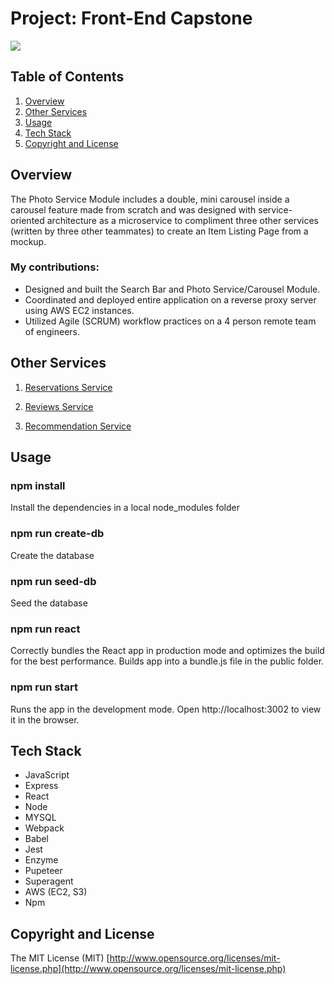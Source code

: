 # Project: Front-End Capstone

![](https://media.giphy.com/media/Q8Hmu1z4kFN7sNpJoT/giphy.gif)

## Table of Contents
1. [Overview](#Overview)
1. [Other Services](#Other-Services)
1. [Usage](#Usage)
1. [Tech Stack](#Tech-Stack)
1. [Copyright and License](#Copyright-and-License)

## Overview
The Photo Service Module includes a double, mini carousel inside a carousel feature made from scratch and was designed with service-oriented architecture as a microservice to compliment three other services (written by three other teammates) to create an Item Listing Page from a mockup.

### My contributions:

* Designed and built the Search Bar and Photo Service/Carousel Module.
* Coordinated and deployed entire application on a reverse proxy server using AWS EC2 instances.
* Utilized Agile (SCRUM) workflow practices on a 4 person remote team of engineers.


## Other Services

  1. [Reservations Service](https://github.com/rpt19-umibozu/FEC_Yingwen_service)

  2. [Reviews Service](https://github.com/rpt19-umibozu/devjce-fec-service)

  3. [Recommendation Service](https://github.com/rpt19-umibozu/FEC-Youzhu-recommendation)


## Usage

### npm install
  Install the dependencies in a local node_modules folder

### npm run create-db
  Create the database

### npm run seed-db
  Seed the database

### npm run react
  Correctly bundles the React app in production mode and optimizes the build for the best performance. Builds app into a bundle.js file in the public folder.

### npm run start
  Runs the app in the development mode.
  Open http://localhost:3002 to view it in the browser.


## Tech Stack

- JavaScript
- Express
- React
- Node
- MYSQL
- Webpack
- Babel
- Jest
- Enzyme
- Pupeteer
- Superagent
- AWS (EC2, S3)
- Npm


## Copyright and License
The MIT License (MIT) [http://www.opensource.org/licenses/mit-license.php](http://www.opensource.org/licenses/mit-license.php)